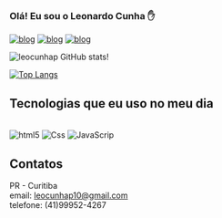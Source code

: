     
  ### Olá! Eu sou o Leonardo Cunha ✋

[![blog](https://img.shields.io/website-up-down-green-red/http/monip.org.svg)](https:algumsite.com)
[![blog](https://img.shields.io/badge/Instagram-E4405F?style=for-the-badge&logo=instagram&logoColor=white)](https:https://www.instagram.com/leocunhap)
[![blog](https://img.shields.io/badge/LinkedIn-0077B5?style=for-the-badge&logo=linkedin&logoColor=white)](https:https://www.linkedin.com/in/léo-cunha) 

![leocunhap GitHub stats](https://github-readme-stats.vercel.app/api?username=leocunhap&show_icons=true&theme=radical)!


[![Top Langs](https://github-readme-stats.vercel.app/api/top-langs/?username=leocunhap)](https://github.com/leocunhap/github-readme-stats)


##  Tecnologias que eu uso no meu dia 
 
 <div style="dysplay: inline_block"><br/>
 <img aling="center" alt="html5" src="https://img.shields.io/badge/HTML5-E34F26?style=for-the-badge&logo=html5&logoColor=white" />
 <img aling="center" alt="Css" src="https://img.shields.io/badge/CSS3-1572B6?style=for-the-badge&logo=css3&logoColor=white" />
 <img aling="center" alt="JavaScrip" src="https://img.shields.io/badge/JavaScript-F7DF1E?style=for-the-badge&logo=javascript&logoColor=black" />
 </div>
 
 
 ## Contatos 
PR - Curitiba <br>
email: leocunhap10@gmail.com <br>
telefone: (41)99952-4267
